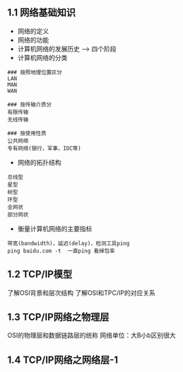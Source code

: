 ## 1.1  网络基础知识
+ 网络的定义
+ 网络的功能
+ 计算机网络的发展历史 --> 四个阶段
+ 计算机网络的分类
```
### 按照地理位置区分
LAN
MAN
WAN

### 按传输介质分
有限传输
无线传输

### 按使用性质
公共网络
专有网络(银行，军事，IDC等)
```
+ 网络的拓扑结构
```
总线型
星型
树型
环型
全网状
部分网状
```
+ 衡量计算机网络的主要指标
```
带宽(bandwidth)，延迟(delay)，检测工具ping
ping baidu.com -t  一直ping 看掉包率

```

## 1.2  TCP/IP模型
了解OSI背景和层次结构
了解OSI和TPC/IP的对应关系

## 1.3  TCP/IP网络之物理层
OSI的物理层和数据链路层的统称
网络单位：大B小b区别很大

## 1.4  TCP/IP网络之网络层-1
